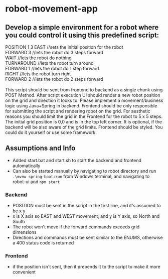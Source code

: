# robot-movement-app

## Develop a simple environment for a robot where you could control it using this predefined script:
POSITION 1 3 EAST //sets the initial position for the robot
<br/>
FORWARD 3 //lets the robot do 3 steps forward
<br/>
WAIT //lets the robot do nothing
<br/>
TURNAROUND //lets the robot turn around
<br/>
FORWARD 1 //lets the robot do 1 step forward
<br/>
RIGHT //lets the robot turn right
<br/>
FORWARD 2 //lets the robot do 2 steps forward
<br/>
<br/>
This script should be sent from frontend to backend as a single chunk using POST Method. After
script execution UI should render a new robot position on the grid and direction it looks to.
Please implement a movement/business logic using Java+Spring in backend. Frontend should be only
responsible for submitting the script and rendering robot on the grid.
For aesthetic reasons you should limit the grid in the Frontend for the robot to 5 x 5 steps. The initial
grid position is 0,0 and is in the top left corner.
It is optional, if the backend will be also aware of the grid limits.
Frontend should be styled. You could do it yourself or use some framework.

## Assumptions and Info

* Added start.bat and start.sh to start the backend and frontend automatically
* Can also be started manually by navigating to robot directory and run `.\mvnw spring-boot:run` from Windows terminal,
  and
  navigating to robot-ui and `npm start`

### Backend

* POSITION must be sent in the script in the first line, and it's assumed to be x y
* x is X axis so EAST and WEST movement, and y is Y axis, so North and South
* The robot won't move if the forward commands exceeds grid dimensions
* Directions and commands must be sent similar to the ENUMS, otherwise a 400 status code is returned

### Frontend

* if the position isn't sent, then it prepends it to the script to make it more convenient
